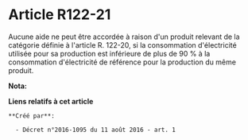# Article R122-21

Aucune aide ne peut être accordée à raison d'un produit relevant de la catégorie définie à l'article R. 122-20, si la
consommation d'électricité utilisée pour sa production est inférieure de plus de 90 % à la consommation d'électricité de
référence pour la production du même produit.

**Nota:**



**Liens relatifs à cet article**

	**Créé par**:

	  - Décret n°2016-1095 du 11 août 2016 - art. 1

